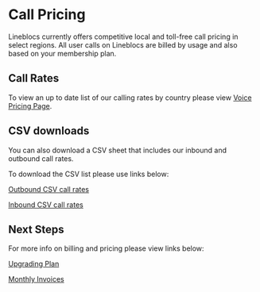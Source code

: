 # Call Pricing

Lineblocs currently offers competitive local and toll-free call pricing in select regions.
All user calls on Lineblocs are billed by usage and also based on your membership plan.

## Call Rates

To view an up to date list of our calling rates by country please view [Voice Pricing Page](https://lineblocs.com/rates). 

## CSV downloads

You can also download a CSV sheet that includes our inbound and outbound call rates. 

To download the CSV list please use links below:

[Outbound CSV call rates](https://lineblocs.com/extra/outbound-call-rates.csv)

[Inbound CSV call rates](https://lineblocs.com/extra/inbound-call-rates.csv)

## Next Steps

For more info on billing and pricing please view links below:

[Upgrading Plan](https://lineblocs.com/resources/billing-and-pricing/upgrading-plan)

[Monthly Invoices](https://lineblocs.com/resources/billing-and-pricing/monthly-invoices)